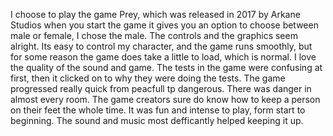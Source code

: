 I choose to play the game Prey, which was released in 2017 by Arkane Studios
when you start the game it gives you an option to choose between male or female, I chose the male.
The controls and the graphics seem alright. Its easy to control my character, and the game runs smoothly, but for some reason the game
does take a little to load, which is normal. I love the quality of the sound and game. 
The tests in the game were confusing at first, then it clicked on to why they were doing the tests. The game progressed really quick
from peacfull tp dangerous. There was danger in almost every room. The game creators sure do know how to keep a person on their feet the
whole time. It was fun and intense to play, form start to beginning. The sound and music most defficantly helped keeping it up.
